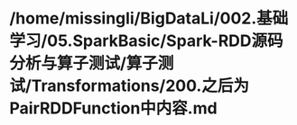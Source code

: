 # /home/missingli/BigDataLi/002.基础学习/05.SparkBasic/Spark-RDD源码分析与算子测试/算子测试/Transformations/200.之后为PairRDDFunction中内容.md